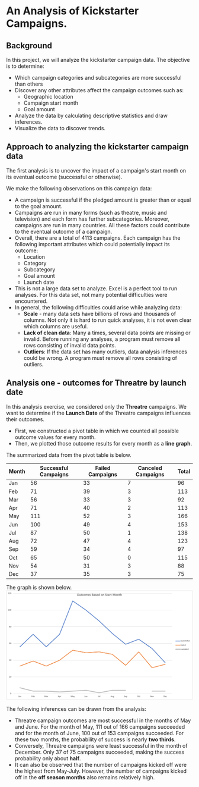 # An Analysis of Kickstarter Campaigns.

## Background

In this project, we will analyze the kickstarter campaign data. The objective is to determine:

* Which campaign categories and subcategories are more successful than others
* Discover any other attributes affect the campaign outcomes such as:
  * Geographic location
  * Campaign start month
  * Goal amount
* Analyze the data by calculating descriptive statistics and draw inferences.
* Visualize the data to discover trends.

## Approach to analyzing the kickstarter campaign data

The first analysis is to uncover the impact of a campaign's start month on its eventual outcome (successful or otherwise).

We make the following observations on this campaign data:

* A campaign is successful if the pledged amount is greater than or equal to the goal amount.
* Campaigns are run in many forms (such as theatre, music and television) and each form has further subcategories. Moreover, campaigns are run in many countries. All these factors could contribute to the eventual outcome of a campaign.
* Overall, there are a total of 4113 campaigns. Each campaign has the following important attributes which could potentially impact its outcome:
  * Location
  * Category
  * Subcategory
  * Goal amount
  * Launch date
* This is not a large data set to analyze. Excel is a perfect tool to run analyses. For this data set, not many potential difficulties were encountered.
* In general, the following difficulties could arise while analyzing data:
  * **Scale** - many data sets have billions of rows and thousands of columns. Not only it is hard to run quick analyses, it is not even clear which columns are useful.
  * **Lack of clean data**: Many a times, several data points are missing or invalid. Before running any analyses, a program must remove all rows consisting of invalid data points.
  * **Outliers**: If the data set has many outliers, data analysis inferences could be wrong. A program must remove all rows consisting of outliers.

## Analysis one - outcomes for Threatre by launch date

In this analysis exercise, we considered only the **Threatre** campaigns. We want to determine if the **Launch Date** of the Threatre campaigns influences their outcomes.

* First, we constructed a pivot table in which we counted all possible outcome values for every month. 
* Then, we plotted those outcome results for every month as a **line graph**. 

The summarized data from the pivot table is below.

| Month      | Successful Campaigns | Failed Campaigns | Canceled Campaigns | Total |
| ----------- | ----------- |---------|----------------|-------------|
| Jan | 56 | 33 | 7 | 96 |
| Feb | 71 | 39 | 3 | 113 |
| Mar | 56 | 33 | 3 | 92 |
| Apr | 71 | 40 | 2 | 113 |
| May | 111 | 52 | 3 | 166 |
| Jun | 100 | 49 | 4 | 153 |
| Jul | 87 | 50 | 1 | 138 |
| Aug | 72 | 47 | 4 | 123 |
| Sep | 59 | 34 | 4 | 97 |
| Oct | 65 | 50 | 0 | 115 |
| Nov | 54 | 31 | 3 | 88 |
| Dec | 37 | 35 | 3 | 75 |

The graph is shown below.
![image_name](Theater_Outcomes_vs_Launch.png)

The following inferences can be drawn from the analysis:
* Threatre campaign outcomes are most successful in the months of May and June. For the month of May, 111 out of 166 campaigns succeeded and for the month of June, 100 out of 153 campaigns succeeded. For these two months, the probability of success is nearly **two thirds**.
* Conversely, Threatre campaigns were least successful in the month of December. Only 37 of 75 campaigns succeeded, making the success probability only about **half**.
* It can also be observed that the number of campaigns kicked off were the highest from May-July. However, the number of campaigns kicked off in the **off season months** also remains relatively high.
